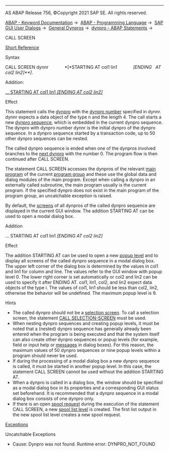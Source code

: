   

* * *

AS ABAP Release 756, ©Copyright 2021 SAP SE. All rights reserved.

[ABAP - Keyword Documentation](javascript:call_link\('abenabap.htm'\)) →  [ABAP - Programming Language](javascript:call_link\('abenabap_reference.htm'\)) →  [SAP GUI User Dialogs](javascript:call_link\('abenabap_screens.htm'\)) →  [General Dynpros](javascript:call_link\('abenabap_dynpros.htm'\)) →  [dynpro - ABAP Statements](javascript:call_link\('abenabap_dynpros_abap_statements.htm'\)) → 

CALL SCREEN

[Short Reference](javascript:call_link\('abapcall_screen_shortref.htm'\))

Syntax

CALL SCREEN dynnr
            *\[*STARTING AT col1 lin1
            *\[*ENDING   AT col2 lin2*\]**\]*.

Addition:

[... STARTING AT col1 lin1 *\[*ENDING AT col2 lin2*\]*](#!ABAP_ONE_ADD@1@)

Effect

This statement calls the [dynpro](javascript:call_link\('abendynpro_glosry.htm'\) "Glossary Entry") with the [dynpro number](javascript:call_link\('abendynpro_number_glosry.htm'\) "Glossary Entry") specified in dynnr. dynnr expects a data object of the type n and the length 4. The call starts a new [dynpro sequence](javascript:call_link\('abendynpro_sequence_glosry.htm'\) "Glossary Entry"), which is embedded in the current dynpro sequence. The dynpro with dynpro number dynnr is the initial dynpro of the dynpro sequence. In a dynpro sequence started by a transaction code, up to 50 other dynpro sequences can be nested.

The called dynpro sequence is ended when one of the dynpros involved branches to the [next dynpro](javascript:call_link\('abennext_dynpro_glosry.htm'\) "Glossary Entry") with the number 0. The program flow is then continued after CALL SCREEN.

The statement CALL SCREEN accesses the dynpros of the relevant [main program](javascript:call_link\('abenmain_program_glosry.htm'\) "Glossary Entry") of the current [program group](javascript:call_link\('abenprogram_group_glosry.htm'\) "Glossary Entry") and these use the global data and dialog modules of the main program. Except when calling a dynpro in an externally called subroutine, the main program usually is the current program. If the specified dynpro does not exist in the main program of the program group, an uncatchable exception is raised.

By default, the [screens](javascript:call_link\('abenscreen_glosry.htm'\) "Glossary Entry") of all dynpros of the called dynpro sequence are displayed in the current GUI window. The addition STARTING AT can be used to open a modal dialog box.

Addition   

... STARTING AT col1 lin1 *\[*ENDING AT col2 lin2*\]*

Effect

The addition STARTING AT can be used to open a new [popup level](javascript:call_link\('abenpop-up_level_glosry.htm'\) "Glossary Entry") and to display all screens of the called dynpro sequence in a modal dialog box. The upper left corner of the dialog box is determined by the values in col1 and lin1 for column and line. The values refer to the GUI window with popup level 0. The lower right corner is set automatically or col2 and lin2 can be used to specify it after ENDING AT. col1, lin1, col2, and lin2 expect data objects of the type i. The values of col1, lin1 should be less than col2, lin2, otherwise the behavior will be undefined. The maximum popup level is 9.

Hints

-   The called dynpro should not be a [selection screen](javascript:call_link\('abenselection_screen_glosry.htm'\) "Glossary Entry"). To call a selection screen, the statement [CALL SELECTION-SCREEN](javascript:call_link\('abapcall_selection_screen.htm'\)) must be used.
-   When nesting dynpro sequences and creating popup levels, it must be noted that a (nested) dynpro sequence has generally already been entered when the program is being executed and that the system itself can also create other dynpro sequences or popup levels (for example, field or input help or [messages](javascript:call_link\('abenmessage_glosry.htm'\) "Glossary Entry") in dialog boxes). For this reason, the maximum values of 50 dynpro sequences or nine popup levels within a program should never be used.
-   If during the processing of a modal dialog box a new dynpro sequence is called, it must be started in another popup level. In this case, the statement CALL SCREEN cannot be used without the addition STARTING AT.
-   When a dynpro is called in a dialog box, the window should be specified as a modal dialog box in its properties and a corresponding GUI status set beforehand. It is recommended that a dynpro sequence in a modal dialog box consists of one dynpro only.
-   If there is an open [spool request](javascript:call_link\('abenspool_request_glosry.htm'\) "Glossary Entry") during the execution of the statement CALL SCREEN, a new [spool list level](javascript:call_link\('abenspool_list_level_glosry.htm'\) "Glossary Entry") is created. The first list output in the new spool list level creates a new spool request.

[Exceptions](javascript:call_link\('abenabap_language_exceptions.htm'\))

Uncatchable Exceptions

-   Cause: Dynpro was not found.
    Runtime error: DYNPRO\_NOT\_FOUND